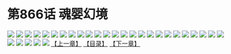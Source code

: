 # 第866话 魂婴幻境
![](https://mhpic.xiaomingtaiji.net/comic/D/斗破苍穹/第866话F0_282491/1.jpg-zymk.middle.webp)
![](https://mhpic.xiaomingtaiji.net/comic/D/斗破苍穹/第866话F0_282491/2.jpg-zymk.middle.webp)
![](https://mhpic.xiaomingtaiji.net/comic/D/斗破苍穹/第866话F0_282491/3.jpg-zymk.middle.webp)
![](https://mhpic.xiaomingtaiji.net/comic/D/斗破苍穹/第866话F0_282491/4.jpg-zymk.middle.webp)
![](https://mhpic.xiaomingtaiji.net/comic/D/斗破苍穹/第866话F0_282491/5.jpg-zymk.middle.webp)
![](https://mhpic.xiaomingtaiji.net/comic/D/斗破苍穹/第866话F0_282491/6.jpg-zymk.middle.webp)
![](https://mhpic.xiaomingtaiji.net/comic/D/斗破苍穹/第866话F0_282491/7.jpg-zymk.middle.webp)
![](https://mhpic.xiaomingtaiji.net/comic/D/斗破苍穹/第866话F0_282491/8.jpg-zymk.middle.webp)
![](https://mhpic.xiaomingtaiji.net/comic/D/斗破苍穹/第866话F0_282491/9.jpg-zymk.middle.webp)
![](https://mhpic.xiaomingtaiji.net/comic/D/斗破苍穹/第866话F0_282491/10.jpg-zymk.middle.webp)
![](https://mhpic.xiaomingtaiji.net/comic/D/斗破苍穹/第866话F0_282491/11.jpg-zymk.middle.webp)
![](https://mhpic.xiaomingtaiji.net/comic/D/斗破苍穹/第866话F0_282491/12.jpg-zymk.middle.webp)
![](https://mhpic.xiaomingtaiji.net/comic/D/斗破苍穹/第866话F0_282491/13.jpg-zymk.middle.webp)
![](https://mhpic.xiaomingtaiji.net/comic/D/斗破苍穹/第866话F0_282491/14.jpg-zymk.middle.webp)
![](https://mhpic.xiaomingtaiji.net/comic/D/斗破苍穹/第866话F0_282491/15.jpg-zymk.middle.webp)
![](https://mhpic.xiaomingtaiji.net/comic/D/斗破苍穹/第866话F0_282491/16.jpg-zymk.middle.webp)
![](https://mhpic.xiaomingtaiji.net/comic/D/斗破苍穹/第866话F0_282491/17.jpg-zymk.middle.webp)
![](https://mhpic.xiaomingtaiji.net/comic/D/斗破苍穹/第866话F0_282491/18.jpg-zymk.middle.webp)
![](https://mhpic.xiaomingtaiji.net/comic/D/斗破苍穹/第866话F0_282491/19.jpg-zymk.middle.webp)
![](https://mhpic.xiaomingtaiji.net/comic/D/斗破苍穹/第866话F0_282491/20.jpg-zymk.middle.webp)
![](https://mhpic.xiaomingtaiji.net/comic/D/斗破苍穹/第866话F0_282491/21.jpg-zymk.middle.webp)
![](https://mhpic.xiaomingtaiji.net/comic/D/斗破苍穹/第866话F0_282491/22.jpg-zymk.middle.webp)
![](https://mhpic.xiaomingtaiji.net/comic/D/斗破苍穹/第866话F0_282491/23.jpg-zymk.middle.webp)
![](https://mhpic.xiaomingtaiji.net/comic/D/斗破苍穹/第866话F0_282491/24.jpg-zymk.middle.webp)
![](https://mhpic.xiaomingtaiji.net/comic/D/斗破苍穹/第866话F0_282491/25.jpg-zymk.middle.webp)
![](https://mhpic.xiaomingtaiji.net/comic/D/斗破苍穹/第866话F0_282491/26.jpg-zymk.middle.webp)
![](https://mhpic.xiaomingtaiji.net/comic/D/斗破苍穹/第866话F0_282491/27.jpg-zymk.middle.webp)
![](https://mhpic.xiaomingtaiji.net/comic/D/斗破苍穹/第866话F0_282491/28.jpg-zymk.middle.webp)
![](https://mhpic.xiaomingtaiji.net/comic/D/斗破苍穹/第866话F0_282491/29.jpg-zymk.middle.webp)
![](https://mhpic.xiaomingtaiji.net/comic/D/斗破苍穹/第866话F0_282491/30.jpg-zymk.middle.webp)
[【上一章】](./869.md)
[【目录】](./READMD.md)
[【下一章】](./871.md)
